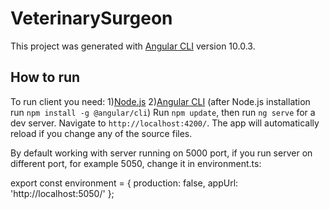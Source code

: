 
# VeterinarySurgeon

This project was generated with [Angular CLI](https://github.com/angular/angular-cli) version 10.0.3.

## How to run

To run client you need:
1)[Node.js](https://nodejs.org/en/)
2)[Angular CLI](https://cli.angular.io/) (after Node.js installation run  `npm install -g @angular/cli`)
Run `npm update`, then run `ng serve` for a dev server. Navigate to `http://localhost:4200/`. The app will automatically reload if you change any of the source files.

By default working with server running on 5000 port, if you run server on different port, for example 5050, change it in environment.ts:

export const environment = {
  production: false,
  appUrl: 'http://localhost:5050/'
};
